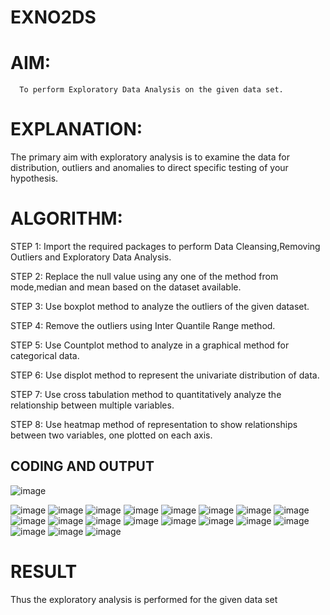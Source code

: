 # EXNO2DS
# AIM:
      To perform Exploratory Data Analysis on the given data set.
      
# EXPLANATION:
  The primary aim with exploratory analysis is to examine the data for distribution, outliers and anomalies to direct specific testing of your hypothesis.
  
# ALGORITHM:
STEP 1: Import the required packages to perform Data Cleansing,Removing Outliers and Exploratory Data Analysis.

STEP 2: Replace the null value using any one of the method from mode,median and mean based on the dataset available.

STEP 3: Use boxplot method to analyze the outliers of the given dataset.

STEP 4: Remove the outliers using Inter Quantile Range method.

STEP 5: Use Countplot method to analyze in a graphical method for categorical data.

STEP 6: Use displot method to represent the univariate distribution of data.

STEP 7: Use cross tabulation method to quantitatively analyze the relationship between multiple variables.

STEP 8: Use heatmap method of representation to show relationships between two variables, one plotted on each axis.

## CODING AND OUTPUT
      
 ![image](https://github.com/sravanipopuri2006/EXNO2DS/assets/139778301/00ef5400-1fae-4183-af34-4d277a24a110)

![image](https://github.com/sravanipopuri2006/EXNO2DS/assets/139778301/9d9789bf-55bf-44fd-94f1-e72746af15f5)
 ![image](https://github.com/sravanipopuri2006/EXNO2DS/assets/139778301/a4a2a783-085f-45d6-a475-f63a748d211b)
 ![image](https://github.com/sravanipopuri2006/EXNO2DS/assets/139778301/56e5dfe6-b5a7-4ec1-90d0-f4ceb472d4e6)
        ![image](https://github.com/sravanipopuri2006/EXNO2DS/assets/139778301/ffbf6086-07a0-4f94-8f63-8c6d3957e43d)
        ![image](https://github.com/sravanipopuri2006/EXNO2DS/assets/139778301/234214a6-25ae-4720-bcbe-b00486c1bd26)
        ![image](https://github.com/sravanipopuri2006/EXNO2DS/assets/139778301/902a0263-fe43-4a36-b398-557c7ce1c5f1)
        ![image](https://github.com/sravanipopuri2006/EXNO2DS/assets/139778301/d97b651a-834c-4510-aef0-494d842eb7e2)
        ![image](https://github.com/sravanipopuri2006/EXNO2DS/assets/139778301/118aebe1-22f2-4170-8a7f-f992ce6a6c3a)
        ![image](https://github.com/sravanipopuri2006/EXNO2DS/assets/139778301/07b18fdf-1915-4222-b006-0b77a4efa266)
        ![image](https://github.com/sravanipopuri2006/EXNO2DS/assets/139778301/5cb42dba-ede6-44b2-acd0-ce8c351a64ef)
        ![image](https://github.com/sravanipopuri2006/EXNO2DS/assets/139778301/5c3705e3-6ee7-4516-8a10-8c4557f8253a)
        ![image](https://github.com/sravanipopuri2006/EXNO2DS/assets/139778301/254c30b5-8dd5-4ed9-a53a-8c04777fbba1)
        ![image](https://github.com/sravanipopuri2006/EXNO2DS/assets/139778301/b0e5bf7a-d9c2-4787-90f7-89d0709e307e)
        ![image](https://github.com/sravanipopuri2006/EXNO2DS/assets/139778301/7a1392d2-a4d5-4c56-86cf-624c64c1ab01)
        ![image](https://github.com/sravanipopuri2006/EXNO2DS/assets/139778301/7138162a-269d-4898-8a9b-efe0b6f02b9e)
        ![image](https://github.com/sravanipopuri2006/EXNO2DS/assets/139778301/a5996320-70f8-4e2d-bcaa-9e54b3ce4fff)
        ![image](https://github.com/sravanipopuri2006/EXNO2DS/assets/139778301/898033bf-594a-4f01-8119-5ef1d5545139)
        ![image](https://github.com/sravanipopuri2006/EXNO2DS/assets/139778301/6bc2ff84-e543-4b02-a335-b42cc9f0ae51)
        ![image](https://github.com/sravanipopuri2006/EXNO2DS/assets/139778301/4642a532-4a85-4d52-ba1a-d2905216d6d3)


        
# RESULT
Thus the exploratory analysis is performed for the given data set
        
